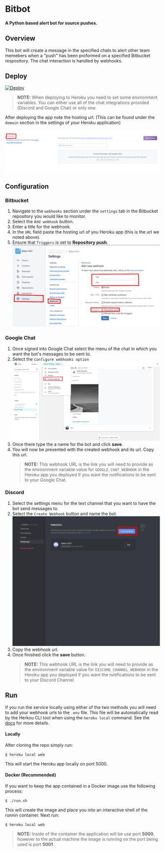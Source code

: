# Bitbot

#### A Python based alert bot for source pushes.

## Overview

This bot will create a message in the specified chats to alert other team memebers when a "push" has been proformed on a specified Bitbucket respository. The chat interaction is handled by webhooks.

## Deploy

[![Deploy](https://www.herokucdn.com/deploy/button.svg)](https://heroku.com/deploy)

> **NOTE:** When deploying to Heroku you need to set some environment variables. You can either use all of the chat integrations provided (Discord and Google Chat) or only one.

After deploying the app note the hosting url. (This can be found under the `domain` section in the settings of your Heroku application)

![](/images/heroku_url.png)

## Configuration

### Bitbucket

1.  Navigate to the `webhooks` section under the `settings` tab in the Bitbucket repository you would like to monitor.
2.  Select the `Add webhook` button.
3.  Enter a title for the webhook.
4.  In the `URL` field paste the hosting url of you Heroku app (this is the url we noted above).
5.  Ensure that `Triggers` is set to **Repository push**.
    ![](images/bitbucket_webhook.png)

### Google Chat

1.  Once signed into Google Chat select the menu of the chat in which you want the bot's messages to be sent to.
2.  Select the `Configure webhooks option`
    ![](images/google_chat.png)
3.  Once there type the a name for the bot and click **save**.
4.  You will now be presented with the created webhook and its url. Copy this url.
    > **NOTE:** This webhook URL is the link you will need to provide as the environment variable value for `GOOGLE_CHAT_WEBHOOK` in the Heroku app you deployed if you want the notifications to be sent to your Google Chat.

### Discord

1.  Select the settings menu for the text channel that you want to have the bot send messages to.
2.  Select the `Create Webhook` button and name the bot.
    ![](images/discord_channel.png)
3.  Copy the webhook url.
4.  Once finished click the **save** button.
    > **NOTE:** This webhook URL is the link you will need to provide as the environment variable value for `DISCORD_CHANNEL_WEBHOOK` in the Heroku app you deployed if you want the notifications to be sent to your Discord Channel.

## Run

If you run the service locally using either of the two methods you will need to add your webhook urls to the `.env` file. This file will be automatically read by the Herkou CLI tool when using the `heroku local` command. See the [docs](https://devcenter.heroku.com/articles/heroku-local#copy-heroku-config-vars-to-your-local-env-file) for more details.

#### Locally

After cloning the repo simply run:

```
$ heroku local web
```

This will start the Heroku app locally on port 5000.

#### Docker (Recommended)

If you want to keep the app contained in a Docker image use the following process:

```
$ ./run.sh
```

This will create the image and place you into an interactive shell of the runnin container. Next run:

```
$ heroku local web
```

> **NOTE:** Inside of the container the application will be use port **5000**, however to the actual machine the image is running on the port being used is port **5001**.
